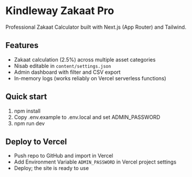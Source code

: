 # Kindleway Zakaat Pro

Professional Zakaat Calculator built with Next.js (App Router) and Tailwind.

## Features
- Zakaat calculation (2.5%) across multiple asset categories
- Nisab editable in `content/settings.json`
- Admin dashboard with filter and CSV export
- In-memory logs (works reliably on Vercel serverless functions)

## Quick start
1. npm install
2. Copy .env.example to .env.local and set ADMIN_PASSWORD
3. npm run dev

## Deploy to Vercel
- Push repo to GitHub and import in Vercel
- Add Environment Variable `ADMIN_PASSWORD` in Vercel project settings
- Deploy; the site is ready to use

